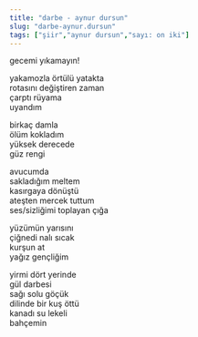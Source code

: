 ```yaml
---
title: "darbe - aynur dursun"
slug: "darbe-aynur.dursun"
tags: ["şiir","aynur dursun","sayı: on iki"]
---
```

gecemi yıkamayın!

yakamozla örtülü yatakta    
rotasını değiştiren zaman  
çarptı rüyama  
uyandım

birkaç damla  
ölüm kokladım  
yüksek derecede  
güz rengi

avucumda  
sakladığım meltem  
kasırgaya dönüştü  
ateşten mercek tuttum  
ses/sizliğimi toplayan çığa

yüzümün yarısını  
çiğnedi nalı sıcak  
kurşun at  
yağız gençliğim

yirmi dört yerinde  
gül darbesi  
sağı solu göçük  
dilinde bir kuş öttü  
kanadı su lekeli  
bahçemin
